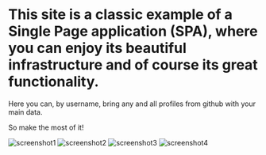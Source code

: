 <h1>This site is a classic example of a Single Page application (SPA), where you can enjoy its beautiful infrastructure and of course its great functionality.</h1>

Here you can, by username, bring any and all profiles from github with your main data.

So make the most of it!

![screenshot1](https://user-images.githubusercontent.com/99445645/174508085-474dfa00-a0ba-4527-8af5-9cbb435ed37c.PNG)
![screenshot2](https://user-images.githubusercontent.com/99445645/174508088-3ad0feb2-376d-46e7-8a4f-e4739f4c5781.PNG)
![screenshot3](https://user-images.githubusercontent.com/99445645/174508090-636d8903-bd53-4109-84fd-7e1bcc66c496.PNG)
![screenshot4](https://user-images.githubusercontent.com/99445645/174508092-414c280d-523d-4761-8359-0bf8c5eca2c6.PNG)
